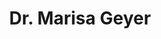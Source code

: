 ---
layout: about
inline: false
group: Collaborators
group_rank: 3
team_frontpage: true

title: Dr. Marisa Geyer
description: 
lastname: Geyer
publications: 'author^=*Geyer'

teaser: >
  Lecturer at UCT Mathematics and Applied Mathematics and researcher in the UCT HEPCAT research group. 
name: Dr. Marisa Geyer
align: right
image: MGeyer.jpg
role: Lecturer
email: marisa.geyer@uct.ac.za
orcid: 0000-0002-2822-1919
website: www.marisageyer.co.za
address: >
    University of Cape Town <br />
    Rondebosch<br />
    8001 Cape Town <br />
    South Africa

---